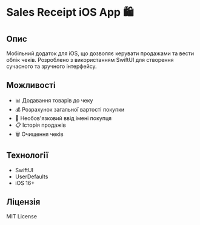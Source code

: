 # Sales Receipt iOS App 🛍️

## Опис

Мобільний додаток для iOS, що дозволяє керувати продажами та вести облік чеків. Розроблено з використанням SwiftUI для створення сучасного та зручного інтерфейсу.

## Можливості

- 📊 Додавання товарів до чеку
- 💰 Розрахунок загальної вартості покупки
- 👤 Необов'язковий ввід імені покупця
- 📋 Історія продажів
- 🗑️ Очищення чеків

## Технології

- SwiftUI
- UserDefaults
- iOS 16+

## Ліцензія

MIT License
